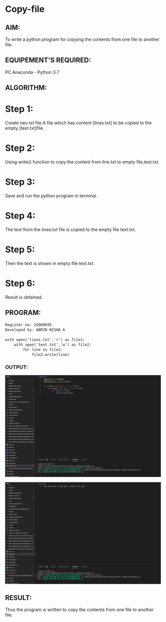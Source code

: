 # Copy-file

## AIM:

To write a python program for copying the contents from one file to another file.

## EQUIPEMENT'S REQUIRED: 

PC
Anaconda - Python 3.7

## ALGORITHM: 

# Step 1:

Create two txt file.A file which has content [lines.txt] to be copied to the empty [text.txt]file.

# Step 2: 

Using write() function to copy the content from line.txt to empty file,text.txt.
 
# Step 3:

Save and run the python program in terminal.

# Step 4: 
 The text from the lines.txt file is copied to the empty file text.txt.

# Step 5: 

Then the text is shown in empty file text.txt.

# Step 6: 

Result is obtained.

## PROGRAM:
```
Register no: 22008695
Developed by: ABRIN NISHA A

with open('lines.txt','r') as file1:
    with open('text.txt','w') as file2:
        for line in file1:
            file2.write(line)
```

### OUTPUT:
![](ss.png)

![](./ss1.png)


## RESULT:
Thus the program is written to copy the contents from one file to another file.